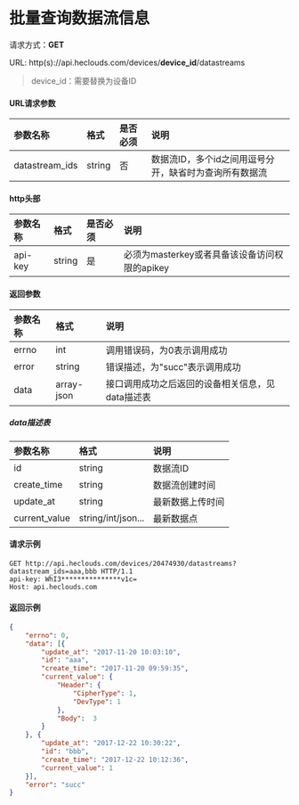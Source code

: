 # 批量查询数据流信息
请求方式：**GET**

URL: http(s)://api.heclouds.com/devices/**__device_id__**/datastreams
> device_id：需要替换为设备ID

#### URL请求参数
参数名称 | 格式 | 是否必须 | 说明
:- | :- | :- | :- 
datastream_ids | string | 否 | 数据流ID，多个id之间用逗号分开，缺省时为查询所有数据流

#### http头部
参数名称 | 格式 | 是否必须 | 说明
:- | :- | :- | :- 
api-key | string | 是 | 必须为masterkey或者具备该设备访问权限的apikey


#### 返回参数
参数名称 | 格式 | 说明
:- | :- | :- 
errno | int | 调用错误码，为0表示调用成功
error | string | 错误描述，为"succ"表示调用成功
data | array-json | 接口调用成功之后返回的设备相关信息，见data描述表

##### data描述表
参数名称 | 格式 | 说明
:- | :- | :- 
id | string | 数据流ID
create_time | string | 数据流创建时间
update_at | string | 最新数据上传时间
current_value | string/int/json... | 最新数据点


#### 请求示例
```text
GET http://api.heclouds.com/devices/20474930/datastreams?datastream_ids=aaa,bbb HTTP/1.1
api-key: WhI3***************v1c=
Host: api.heclouds.com

```

#### 返回示例
```json
{
	"errno": 0,
	"data": [{
		"update_at": "2017-11-20 10:03:10",
		"id": "aaa",
		"create_time": "2017-11-20 09:59:35",
		"current_value": {
			"Header": {
				"CipherType": 1,
				"DevType": 1
			},
			"Body":  3
		}
	}, {
		"update_at": "2017-12-22 10:30:22",
		"id": "bbb",
		"create_time": "2017-12-22 10:12:36",
		"current_value": 1
	}],
	"error": "succ"
}
```
